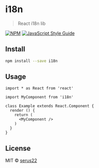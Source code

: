 # i18n

> React i18n lib

[![NPM](https://img.shields.io/npm/v/i18n.svg)](https://www.npmjs.com/package/i18n) [![JavaScript Style Guide](https://img.shields.io/badge/code_style-standard-brightgreen.svg)](https://standardjs.com)

## Install

```bash
npm install --save i18n
```

## Usage

```tsx
import * as React from 'react'

import MyComponent from 'i18n'

class Example extends React.Component {
  render () {
    return (
      <MyComponent />
    )
  }
}
```

## License

MIT © [serus22](https://github.com/serus22)
